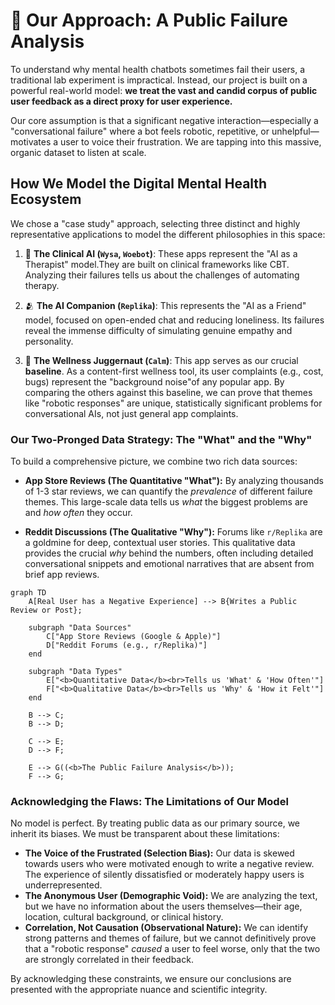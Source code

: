 # 🔬 Our Approach: A Public Failure Analysis

To understand why mental health chatbots sometimes fail their users, a traditional
lab experiment is impractical. Instead, our project is built on a powerful
real-world model: **we treat the vast and candid corpus of public user feedback
as a direct proxy for user experience.**

Our core assumption is that a significant negative interaction—especially a
"conversational failure" where a bot feels robotic, repetitive, or unhelpful—motivates
a user to voice their frustration. We are tapping into this massive, organic dataset
to listen at scale.

## How We Model the Digital Mental Health Ecosystem

We chose a "case study" approach, selecting three distinct and highly representative
applications to model the different philosophies in this space:

1. 🤖 **The Clinical AI (`Wysa`, `Woebot`)**: These apps represent the
"AI as a Therapist" model.They are built on clinical frameworks like CBT. Analyzing
their failures tells us about the challenges of automating therapy.

2. 🫂 **The AI Companion (`Replika`)**: This represents the "AI as a Friend" model,
focused on open-ended chat and reducing loneliness. Its failures reveal the immense
difficulty of simulating genuine empathy and personality.

3. 🧘 **The Wellness Juggernaut (`Calm`)**: This app serves as our crucial **baseline**.
As a content-first wellness tool, its user complaints (e.g., cost, bugs) represent
the "background noise"of any popular app. By comparing the others against this baseline,
we can prove that themes like "robotic responses" are unique, statistically significant
problems for conversational AIs, not just general app complaints.

### Our Two-Pronged Data Strategy: The "What" and the "Why"

To build a comprehensive picture, we combine two rich data sources:

* **App Store Reviews (The Quantitative "What"):** By analyzing thousands of 1-3
star reviews, we can quantify the *prevalence* of different failure themes. This
large-scale data tells us *what* the biggest problems are and *how often* they occur.

* **Reddit Discussions (The Qualitative "Why"):** Forums like `r/Replika` are a
goldmine for deep, contextual user stories. This qualitative data provides the crucial
*why* behind the numbers, often including detailed conversational snippets and emotional
narratives that are absent from brief app reviews.

```mermaid
graph TD
    A[Real User has a Negative Experience] --> B{Writes a Public Review or Post};
    
    subgraph "Data Sources"
        C["App Store Reviews (Google & Apple)"]
        D["Reddit Forums (e.g., r/Replika)"]
    end
    
    subgraph "Data Types"
        E["<b>Quantitative Data</b><br>Tells us 'What' & 'How Often'"]
        F["<b>Qualitative Data</b><br>Tells us 'Why' & 'How it Felt'"]
    end
    
    B --> C;
    B --> D;
    
    C --> E;
    D --> F;
    
    E --> G((<b>The Public Failure Analysis</b>));
    F --> G;
```

### Acknowledging the Flaws: The Limitations of Our Model

No model is perfect. By treating public data as our primary source, we inherit
its biases. We must be transparent about these limitations:

* **The Voice of the Frustrated (Selection Bias):** Our data is skewed towards
users who were motivated enough to write a negative review. The experience of silently
dissatisfied or moderately happy users is underrepresented.
* **The Anonymous User (Demographic Void):** We are analyzing the text, but we
have no information about the users themselves—their age, location, cultural background,
or clinical history.
* **Correlation, Not Causation (Observational Nature):** We can identify strong
patterns and themes of failure, but we cannot definitively prove that a
"robotic response" *caused* a user to feel worse, only that the two are strongly
correlated in their feedback.

By acknowledging these constraints, we ensure our conclusions are presented with
the appropriate nuance and scientific integrity.
